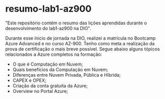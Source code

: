 # resumo-lab1-az900
"Este repositório contém o resumo das lições aprendidas durante o desenvolvimento do lab1-az900 na DIO".

Durante esse ínicio de jornada na DIO, realizei a matrícula no Bootcamp Azure Advanced e no curso AZ-900. Tenho como meta a realização da prova de certificação o mais breve possível. 
Segue abaixo alguns tópicos relacionados a Azure completos na formação:

* O que é Computação em Nuvem;
* Quais benefícios da Computação em Nuvem;
* Diferenças entre Nuvem Privada, Pública e Híbrida;
* CAPEX e OPEX;
* Criação da conta gratuíta da Azure;
* Overview no Portal Azure;

 
